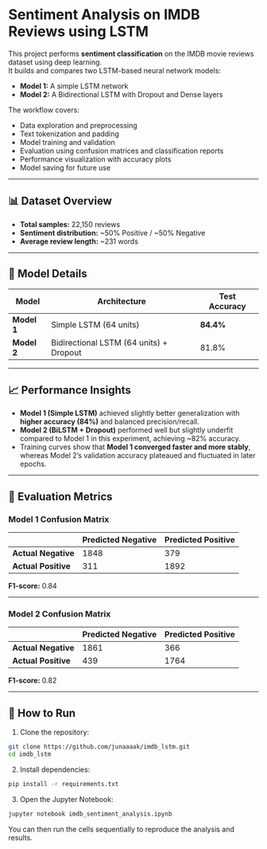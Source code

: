 # Sentiment Analysis on IMDB Reviews using LSTM

This project performs **sentiment classification** on the IMDB movie reviews dataset using deep learning.  
It builds and compares two LSTM-based neural network models:  
- **Model 1:** A simple LSTM network  
- **Model 2:** A Bidirectional LSTM with Dropout and Dense layers

The workflow covers:
- Data exploration and preprocessing  
- Text tokenization and padding  
- Model training and validation  
- Evaluation using confusion matrices and classification reports  
- Performance visualization with accuracy plots  
- Model saving for future use
---

## 📊 Dataset Overview

- **Total samples:** 22,150 reviews  
- **Sentiment distribution:** ~50% Positive / ~50% Negative  
- **Average review length:** ~231 words  

---
## 🧠 Model Details

| Model | Architecture | Test Accuracy |
|------|--------------|-------------|
| **Model 1** | Simple LSTM (64 units) | **84.4%** |
| **Model 2** | Bidirectional LSTM (64 units) + Dropout | 81.8% |

---

## 📈 Performance Insights

- **Model 1 (Simple LSTM)** achieved slightly better generalization with **higher accuracy (84%)** and balanced precision/recall.  
- **Model 2 (BiLSTM + Dropout)** performed well but slightly underfit compared to Model 1 in this experiment, achieving ~82% accuracy.  
- Training curves show that **Model 1 converged faster and more stably**, whereas Model 2’s validation accuracy plateaued and fluctuated in later epochs.  

---

## 🧪 Evaluation Metrics

### Model 1 Confusion Matrix
|            | Predicted Negative | Predicted Positive |
|------------|------------------|------------------|
| **Actual Negative** | 1848 | 379 |
| **Actual Positive** | 311 | 1892 |

**F1-score:** 0.84

---

### Model 2 Confusion Matrix
|            | Predicted Negative | Predicted Positive |
|------------|------------------|------------------|
| **Actual Negative** | 1861 | 366 |
| **Actual Positive** | 439 | 1764 |

**F1-score:** 0.82

---

## 🚀 How to Run

1. Clone the repository:
```bash
git clone https://github.com/junaaaak/imdb_lstm.git
cd imdb_lstm
```
2. Install dependencies:
```bash
pip install -r requirements.txt
```
3. Open the Jupyter Notebook:
```bash
jupyter notebook imdb_sentiment_analysis.ipynb
```

 You can then run the cells sequentially to reproduce the analysis and results.


